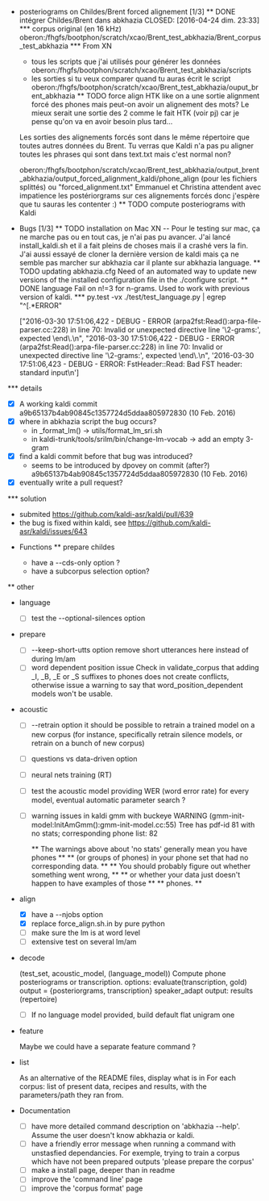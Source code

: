 <!-- -*-org-*- this comment force org-mode in emacs -->

* posteriograms on Childes/Brent forced alignement [1/3]
** DONE intégrer Childes/Brent dans abkhazia
   CLOSED: [2016-04-24 dim. 23:33]
*** corpus original (en 16 kHz)
    oberon:/fhgfs/bootphon/scratch/xcao/Brent_test_abkhazia/Brent_corpus_test_abkhazia
*** From XN
   - tous les scripts que j'ai utilisés pour générer les données
     oberon:/fhgfs/bootphon/scratch/xcao/Brent_test_abkhazia/scripts
   - les sorties si tu veux comparer quand tu auras écrit le script
     oberon:/fhgfs/bootphon/scratch/xcao/Brent_test_abkhazia/ouput_brent_abkhazia
** TODO force align HTK like
   on a une sortie alignment forcé des phones mais peut-on avoir un
   alignement des mots? Le mieux serait une sortie des 2 comme le fait
   HTK (voir pj) car je pense qu'on va en avoir besoin plus tard...

   Les sorties des alignements forcés sont dans le même répertoire que
   toutes autres données du Brent. Tu verras que Kaldi n'a pas pu
   aligner toutes les phrases qui sont dans text.txt mais c'est normal
   non?

   oberon:/fhgfs/bootphon/scratch/xcao/Brent_test_abkhazia/output_brent_abkhazia/output_forced_alignment_kaldi/phone_align
   (pour les fichiers splittés) ou "forced_alignment.txt" Emmanuel et
   Christina attendent avec impatience les postériorgrams sur ces
   alignements forcés donc j'espère que tu sauras les contenter :)
** TODO compute posteriograms with Kaldi
* Bugs [1/3]
** TODO installation on Mac
   XN -- Pour le testing sur mac, ça ne marche pas ou en tout cas, je
   n'ai pas pu avancer.  J'ai lancé install_kaldi.sh et il a fait
   pleins de choses mais il a crashé vers la fin.  J'ai aussi essayé
   de cloner la dernière version de kaldi mais ça ne semble pas
   marcher sur abkhazia car il plante sur abkhazia language.
** TODO updating abkhazia.cfg
   Need of an automated way to update new versions of the installed
   configuration file in the ./configure script.
** DONE language
   Fail on n!=3 for n-grams. Used to work with previous version of kaldi.
*** py.test -vx ./test/test_language.py | egrep "^\[.*ERROR"

    ["2016-03-30 17:51:06,422 - DEBUG - ERROR
    (arpa2fst:Read():arpa-file-parser.cc:228) in line 70: Invalid or
    unexpected directive line '\\2-grams:', expected \\end\\.\n",
    "2016-03-30 17:51:06,422 - DEBUG - ERROR
    (arpa2fst:Read():arpa-file-parser.cc:228) in line 70: Invalid or
    unexpected directive line '\\2-grams:', expected \\end\\.\n",
    '2016-03-30 17:51:06,423 - DEBUG - ERROR: FstHeader::Read: Bad FST
    header: standard input\n']

*** details

 - [X] A working kaldi commit
    a9b65137b4ab90845c1357724d5ddaa805972830 (10 Feb. 2016)
 - [X] where in abkhazia script the bug occurs?
   - in _format_lm() -> utils/format_lm_sri.sh
   - in kaldi-trunk/tools/srilm/bin/change-lm-vocab -> add an empty 3-gram
 - [X] find a kaldi commit before that bug was introduced?
   - seems to be introduced by dpovey on commit (after?)
     a9b65137b4ab90845c1357724d5ddaa805972830 (10 Feb. 2016)
 - [X] eventually write a pull request?

*** solution

 - submited https://github.com/kaldi-asr/kaldi/pull/639
 - the bug is fixed within kaldi, see https://github.com/kaldi-asr/kaldi/issues/643
* Functions
** prepare childes

   - have a --cds-only option ?
   - have a subcorpus selection option?

** other

 - language

   - [ ] test the --optional-silences option

 - prepare

   - [ ] --keep-short-utts option
     remove short utterances here instead of during lm/am
   - [ ] word dependent position issue
     Check in validate_corpus that adding _I, _B, _E or _S suffixes to
     phones does not create conflicts, otherwise issue a warning to say
     that word_position_dependent models won't be usable.

 - acoustic

   - [ ] --retrain option
     it should be possible to retrain a trained model on a new corpus
     (for instance, specifically retrain silence models, or retrain on a
     bunch of new corpus)
   - [ ] questions vs data-driven option
   - [ ] neural nets training (RT)
   - [ ] test the acoustic model
     providing WER (word error rate) for every model, eventual
     automatic parameter search ?
    - [ ] warning issues in kaldi gmm with buckeye
      WARNING (gmm-init-model:InitAmGmm():gmm-init-model.cc:55) Tree has
      pdf-id 81 with no stats; corresponding phone list: 82

      ** The warnings above about 'no stats' generally mean you have phones **
      ** (or groups of phones) in your phone set that had no corresponding data. **
      ** You should probably figure out whether something went wrong, **
      ** or whether your data just doesn't happen to have examples of those **
      ** phones. **

 - align

   - [X] have a --njobs option
   - [X] replace force_align.sh.in by pure python
   - [ ] make sure the lm is at word level
   - [ ] extensive test on several lm/am

 - decode

   (test_set, acoustic_model, (language_model))
   Compute phone posteriograms or transcription. options:
   evaluate(transcription, gold) output = {posteriorgrams,
   transcription} speaker_adapt output: results (repertoire)

   - [ ] If no language model provided, build default flat unigram one

 - feature

   Maybe we could have a separate feature command ?

 - list

   As an alternative of the README files, display what is in
   <data-directory> For each corpus: list of present data, recipes and
   results, with the parameters/path they ran from.

* Documentation

  - [ ] have more detailed command description on 'abkhazia <command>
    --help'. Assume the user doesn't know abkhazia or kaldi.
  - [ ] have a friendly error message when running a command with
    unstasfied dependancies. For exemple, trying to train a corpus
    which have not been prepared outputs 'please prepare the corpus'
  - [ ] make a install page, deeper than in readme
  - [ ] improve the 'command line' page
  - [ ] improve the 'corpus format' page
